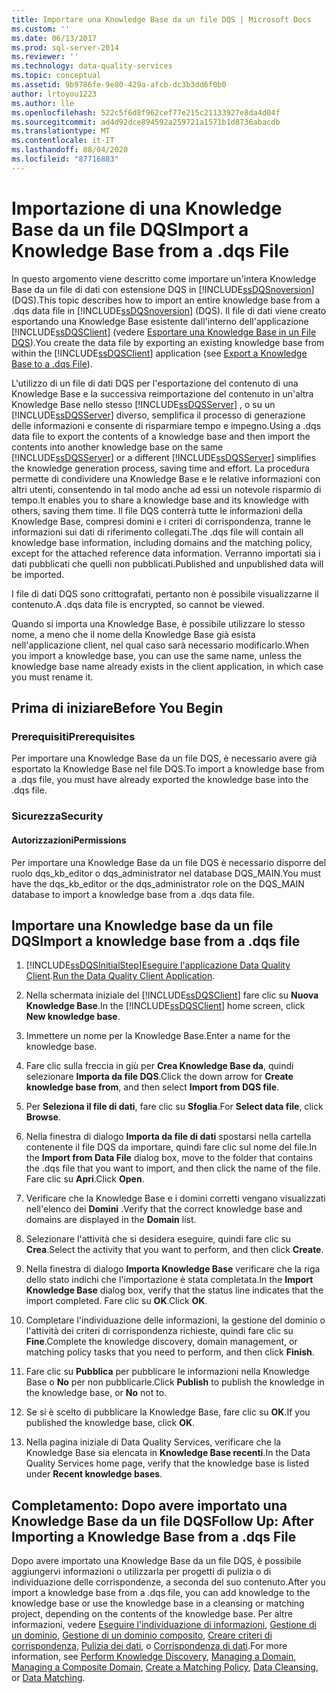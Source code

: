 ```yaml
---
title: Importare una Knowledge Base da un file DQS | Microsoft Docs
ms.custom: ''
ms.date: 06/13/2017
ms.prod: sql-server-2014
ms.reviewer: ''
ms.technology: data-quality-services
ms.topic: conceptual
ms.assetid: 9b9786fe-9e80-429a-afcb-dc3b3dd6f0b0
author: lrtoyou1223
ms.author: lle
ms.openlocfilehash: 522c5f6d8f962cef77e215c21133927e8da4d04f
ms.sourcegitcommit: ad4d92dce894592a259721a1571b1d8736abacdb
ms.translationtype: MT
ms.contentlocale: it-IT
ms.lasthandoff: 08/04/2020
ms.locfileid: "87716883"
---
```

# <a name="import-a-knowledge-base-from-a-dqs-file"></a><span data-ttu-id="dc04c-102">Importazione di una Knowledge Base da un file DQS</span><span class="sxs-lookup"><span data-stu-id="dc04c-102">Import a Knowledge Base from a .dqs File</span></span>
  <span data-ttu-id="dc04c-103">In questo argomento viene descritto come importare un'intera Knowledge Base da un file di dati con estensione DQS in [!INCLUDE[ssDQSnoversion](../includes/ssdqsnoversion-md.md)] (DQS).</span><span class="sxs-lookup"><span data-stu-id="dc04c-103">This topic describes how to import an entire knowledge base from a .dqs data file in [!INCLUDE[ssDQSnoversion](../includes/ssdqsnoversion-md.md)] (DQS).</span></span> <span data-ttu-id="dc04c-104">Il file di dati viene creato esportando una Knowledge Base esistente dall'interno dell'applicazione [!INCLUDE[ssDQSClient](../includes/ssdqsclient-md.md)] (vedere [Esportare una Knowledge Base in un File DQS](../../2014/data-quality-services/export-a-knowledge-base-to-a-dqs-file.md)).</span><span class="sxs-lookup"><span data-stu-id="dc04c-104">You create the data file by exporting an existing knowledge base from within the [!INCLUDE[ssDQSClient](../includes/ssdqsclient-md.md)] application (see [Export a Knowledge Base to a .dqs File](../../2014/data-quality-services/export-a-knowledge-base-to-a-dqs-file.md)).</span></span>  
  
 <span data-ttu-id="dc04c-105">L'utilizzo di un file di dati DQS per l'esportazione del contenuto di una Knowledge Base e la successiva reimportazione del contenuto in un'altra Knowledge Base nello stesso [!INCLUDE[ssDQSServer](../includes/ssdqsserver-md.md)] , o su un [!INCLUDE[ssDQSServer](../includes/ssdqsserver-md.md)] diverso, semplifica il processo di generazione delle informazioni e consente di risparmiare tempo e impegno.</span><span class="sxs-lookup"><span data-stu-id="dc04c-105">Using a .dqs data file to export the contents of a knowledge base and then import the contents into another knowledge base on the same [!INCLUDE[ssDQSServer](../includes/ssdqsserver-md.md)] or a different [!INCLUDE[ssDQSServer](../includes/ssdqsserver-md.md)] simplifies the knowledge generation process, saving time and effort.</span></span> <span data-ttu-id="dc04c-106">La procedura permette di condividere una Knowledge Base e le relative informazioni con altri utenti, consentendo in tal modo anche ad essi un notevole risparmio di tempo.</span><span class="sxs-lookup"><span data-stu-id="dc04c-106">It enables you to share a knowledge base and its knowledge with others, saving them time.</span></span> <span data-ttu-id="dc04c-107">Il file DQS conterrà tutte le informazioni della Knowledge Base, compresi domini e i criteri di corrispondenza, tranne le informazioni sui dati di riferimento collegati.</span><span class="sxs-lookup"><span data-stu-id="dc04c-107">The .dqs file will contain all knowledge base information, including domains and the matching policy, except for the attached reference data information.</span></span> <span data-ttu-id="dc04c-108">Verranno importati sia i dati pubblicati che quelli non pubblicati.</span><span class="sxs-lookup"><span data-stu-id="dc04c-108">Published and unpublished data will be imported.</span></span>  
  
 <span data-ttu-id="dc04c-109">I file di dati DQS sono crittografati, pertanto non è possibile visualizzarne il contenuto.</span><span class="sxs-lookup"><span data-stu-id="dc04c-109">A .dqs data file is encrypted, so cannot be viewed.</span></span>  
  
 <span data-ttu-id="dc04c-110">Quando si importa una Knowledge Base, è possibile utilizzare lo stesso nome, a meno che il nome della Knowledge Base già esista nell'applicazione client, nel qual caso sarà necessario modificarlo.</span><span class="sxs-lookup"><span data-stu-id="dc04c-110">When you import a knowledge base, you can use the same name, unless the knowledge base name already exists in the client application, in which case you must rename it.</span></span>  
  
##  <a name="before-you-begin"></a><a name="BeforeYouBegin"></a> <span data-ttu-id="dc04c-111">Prima di iniziare</span><span class="sxs-lookup"><span data-stu-id="dc04c-111">Before You Begin</span></span>  
  
###  <a name="prerequisites"></a><a name="Prerequisites"></a> <span data-ttu-id="dc04c-112">Prerequisiti</span><span class="sxs-lookup"><span data-stu-id="dc04c-112">Prerequisites</span></span>  
 <span data-ttu-id="dc04c-113">Per importare una Knowledge Base da un file DQS, è necessario avere già esportato la Knowledge Base nel file DQS.</span><span class="sxs-lookup"><span data-stu-id="dc04c-113">To import a knowledge base from a .dqs file, you must have already exported the knowledge base into the .dqs file.</span></span>  
  
###  <a name="security"></a><a name="Security"></a> <span data-ttu-id="dc04c-114">Sicurezza</span><span class="sxs-lookup"><span data-stu-id="dc04c-114">Security</span></span>  
  
####  <a name="permissions"></a><a name="Permissions"></a> <span data-ttu-id="dc04c-115">Autorizzazioni</span><span class="sxs-lookup"><span data-stu-id="dc04c-115">Permissions</span></span>  
 <span data-ttu-id="dc04c-116">Per importare una Knowledge Base da un file DQS è necessario disporre del ruolo dqs_kb_editor o dqs_administrator nel database DQS_MAIN.</span><span class="sxs-lookup"><span data-stu-id="dc04c-116">You must have the dqs_kb_editor or the dqs_administrator role on the DQS_MAIN database to import a knowledge base from a .dqs data file.</span></span>  
  
##  <a name="import-a-knowledge-base-from-a-dqs-file"></a><a name="Import"></a><span data-ttu-id="dc04c-117">Importare una Knowledge base da un file DQS</span><span class="sxs-lookup"><span data-stu-id="dc04c-117">Import a knowledge base from a .dqs file</span></span>  
  
1.  [!INCLUDE[ssDQSInitialStep](../includes/ssdqsinitialstep-md.md)]<span data-ttu-id="dc04c-118">[Eseguire l'applicazione Data Quality Client](../../2014/data-quality-services/run-the-data-quality-client-application.md).</span><span class="sxs-lookup"><span data-stu-id="dc04c-118">[Run the Data Quality Client Application](../../2014/data-quality-services/run-the-data-quality-client-application.md).</span></span>  
  
2.  <span data-ttu-id="dc04c-119">Nella schermata iniziale del [!INCLUDE[ssDQSClient](../includes/ssdqsclient-md.md)] fare clic su **Nuova Knowledge Base**.</span><span class="sxs-lookup"><span data-stu-id="dc04c-119">In the [!INCLUDE[ssDQSClient](../includes/ssdqsclient-md.md)] home screen, click **New knowledge base**.</span></span>  
  
3.  <span data-ttu-id="dc04c-120">Immettere un nome per la Knowledge Base.</span><span class="sxs-lookup"><span data-stu-id="dc04c-120">Enter a name for the knowledge base.</span></span>  
  
4.  <span data-ttu-id="dc04c-121">Fare clic sulla freccia in giù per **Crea Knowledge Base da**, quindi selezionare **Importa da file DQS**.</span><span class="sxs-lookup"><span data-stu-id="dc04c-121">Click the down arrow for **Create knowledge base from**, and then select **Import from DQS file**.</span></span>  
  
5.  <span data-ttu-id="dc04c-122">Per **Seleziona il file di dati**, fare clic su **Sfoglia**.</span><span class="sxs-lookup"><span data-stu-id="dc04c-122">For **Select data file**, click **Browse**.</span></span>  
  
6.  <span data-ttu-id="dc04c-123">Nella finestra di dialogo **Importa da file di dati** spostarsi nella cartella contenente il file DQS da importare, quindi fare clic sul nome del file.</span><span class="sxs-lookup"><span data-stu-id="dc04c-123">In the **Import from Data File** dialog box, move to the folder that contains the .dqs file that you want to import, and then click the name of the file.</span></span> <span data-ttu-id="dc04c-124">Fare clic su **Apri**.</span><span class="sxs-lookup"><span data-stu-id="dc04c-124">Click **Open**.</span></span>  
  
7.  <span data-ttu-id="dc04c-125">Verificare che la Knowledge Base e i domini corretti vengano visualizzati nell'elenco dei **Domini** .</span><span class="sxs-lookup"><span data-stu-id="dc04c-125">Verify that the correct knowledge base and domains are displayed in the **Domain** list.</span></span>  
  
8.  <span data-ttu-id="dc04c-126">Selezionare l'attività che si desidera eseguire, quindi fare clic su **Crea**.</span><span class="sxs-lookup"><span data-stu-id="dc04c-126">Select the activity that you want to perform, and then click **Create**.</span></span>  
  
9. <span data-ttu-id="dc04c-127">Nella finestra di dialogo **Importa Knowledge Base** verificare che la riga dello stato indichi che l'importazione è stata completata.</span><span class="sxs-lookup"><span data-stu-id="dc04c-127">In the **Import Knowledge Base** dialog box, verify that the status line indicates that the import completed.</span></span> <span data-ttu-id="dc04c-128">Fare clic su **OK**.</span><span class="sxs-lookup"><span data-stu-id="dc04c-128">Click **OK**.</span></span>  
  
10. <span data-ttu-id="dc04c-129">Completare l'individuazione delle informazioni, la gestione del dominio o l'attività dei criteri di corrispondenza richieste, quindi fare clic su **Fine**.</span><span class="sxs-lookup"><span data-stu-id="dc04c-129">Complete the knowledge discovery, domain management, or matching policy tasks that you need to perform, and then click **Finish**.</span></span>  
  
11. <span data-ttu-id="dc04c-130">Fare clic su **Pubblica** per pubblicare le informazioni nella Knowledge Base o **No** per non pubblicarle.</span><span class="sxs-lookup"><span data-stu-id="dc04c-130">Click **Publish** to publish the knowledge in the knowledge base, or **No** not to.</span></span>  
  
12. <span data-ttu-id="dc04c-131">Se si è scelto di pubblicare la Knowledge Base, fare clic su **OK**.</span><span class="sxs-lookup"><span data-stu-id="dc04c-131">If you published the knowledge base, click **OK**.</span></span>  
  
13. <span data-ttu-id="dc04c-132">Nella pagina iniziale di Data Quality Services, verificare che la Knowledge Base sia elencata in **Knowledge Base recenti**.</span><span class="sxs-lookup"><span data-stu-id="dc04c-132">In the Data Quality Services home page, verify that the knowledge base is listed under **Recent knowledge bases**.</span></span>  
  
##  <a name="follow-up-after-importing-a-knowledge-base-from-a-dqs-file"></a><a name="FollowUp"></a> <span data-ttu-id="dc04c-133">Completamento: Dopo avere importato una Knowledge Base da un file DQS</span><span class="sxs-lookup"><span data-stu-id="dc04c-133">Follow Up: After Importing a Knowledge Base from a .dqs File</span></span>  
 <span data-ttu-id="dc04c-134">Dopo avere importato una Knowledge Base da un file DQS, è possibile aggiungervi informazioni o utilizzarla per progetti di pulizia o di individuazione delle corrispondenze, a seconda del suo contenuto.</span><span class="sxs-lookup"><span data-stu-id="dc04c-134">After you import a knowledge base from a .dqs file, you can add knowledge to the knowledge base or use the knowledge base in a cleansing or matching project, depending on the contents of the knowledge base.</span></span> <span data-ttu-id="dc04c-135">Per altre informazioni, vedere [Eseguire l'individuazione di informazioni](../../2014/data-quality-services/perform-knowledge-discovery.md), [Gestione di un dominio](../../2014/data-quality-services/managing-a-domain.md), [Gestione di un dominio composito](../../2014/data-quality-services/managing-a-composite-domain.md), [Creare criteri di corrispondenza](../../2014/data-quality-services/create-a-matching-policy.md), [Pulizia dei dati](../../2014/data-quality-services/data-cleansing.md), o [Corrispondenza di dati](../../2014/data-quality-services/data-matching.md).</span><span class="sxs-lookup"><span data-stu-id="dc04c-135">For more information, see [Perform Knowledge Discovery](../../2014/data-quality-services/perform-knowledge-discovery.md), [Managing a Domain](../../2014/data-quality-services/managing-a-domain.md), [Managing a Composite Domain](../../2014/data-quality-services/managing-a-composite-domain.md), [Create a Matching Policy](../../2014/data-quality-services/create-a-matching-policy.md), [Data Cleansing](../../2014/data-quality-services/data-cleansing.md), or [Data Matching](../../2014/data-quality-services/data-matching.md).</span></span>  
  
  
